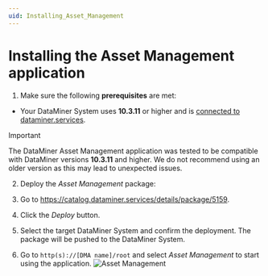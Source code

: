 ```yaml
---
uid: Installing_Asset_Management
---
```


# Installing the Asset Management application

1. Make sure the following **prerequisites** are met:

  - Your DataMiner System uses **10.3.11** or higher and is [connected to dataminer.services](xref:Connecting_your_DataMiner_System_to_the_cloud).

> [!IMPORTANT]
>The DataMiner Asset Management application was tested to be compatible with DataMiner versions **10.3.11** and higher. We do not recommend using an older version as this may lead to unexpected issues.

2. Deploy the *Asset Management* package:

  1. Go to <https://catalog.dataminer.services/details/package/5159>.
  2. Click the *Deploy* button.
  3. Select the target DataMiner System and confirm the deployment. The package will be pushed to the DataMiner System.

1. Go to `http(s)://[DMA name]/root` and select *Asset Management* to start using the application.
   ![Asset Management](~/user-guide/images/Asset_Management_Icon.png)
